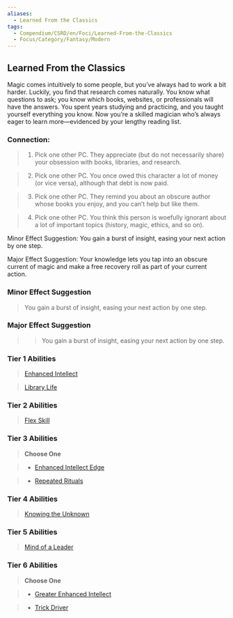 ```yaml
---
aliases:
  - Learned From the Classics
tags:
  - Compendium/CSRD/en/Foci/Learned-From-the-Classics
  - Focus/Category/Fantasy/Modern
---
```

  
    
## Learned From the Classics  
Magic comes intuitively to some people, but you’ve always had to work a bit harder. Luckily, you find that research comes naturally. You know what questions to ask; you know which books, websites, or professionals will have the answers. You spent years studying and practicing, and you taught yourself everything you know. Now you’re a skilled magician who’s always eager to learn more—evidenced by your lengthy reading list.  
  
  
### Connection:   
>1. Pick one other PC. They appreciate (but do not necessarily share) your obsession with books, libraries, and research.  
>2. Pick one other PC. You once owed this character a lot of money (or vice versa), although that debt is now paid.  
>3. Pick one other PC. They remind you about an obscure author whose books you enjoy, and you can’t help but like them.  
>4. Pick one other PC. You think this person is woefully ignorant about a lot of important topics (history, magic, ethics, and so on).  
Minor Effect Suggestion: You gain a burst of insight, easing your next action by one step.  
Major Effect Suggestion: Your knowledge lets you tap into an obscure current of magic and make a free recovery roll as part of your current action.  
  
  
### Minor Effect Suggestion   
>You gain a burst of insight, easing your next action by one step.  
### Major Effect Suggestion   
>>You gain a burst of insight, easing your next action by one step.  
  
  
  
### Tier 1 Abilities    
> [Enhanced Intellect](Enhanced-Intellect.md)  
> [Library Life](Library-Life.md)    
  
  
### Tier 2 Abilities    
> [Flex Skill](Flex-Skill.md)    
  
### Tier 3 Abilities    
> **Choose One**    
>- [Enhanced Intellect Edge](Enhanced-Intellect-Edge.md)    
>- [Repeated Rituals](Repeated-Rituals.md)    
  
### Tier 4 Abilities    
> [Knowing the Unknown](Knowing-the-Unknown.md)    
  
### Tier 5 Abilities    
> [Mind of a Leader](Mind-of-a-Leader.md)  
  
  
### Tier 6 Abilities    
> **Choose One**    
>- [Greater Enhanced Intellect](Greater-Enhanced-Intellect.md)    
>- [Trick Driver](Trick-Driver.md)